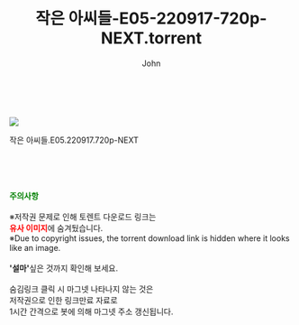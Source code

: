 ﻿---
layout: post
title:  "    작은 아씨들-E05-220917-720p-NEXT.torrent"
author: John
categories: [ 드라마 ]
tags: [  ]
image: https://torrentrj54.com/uploadfile/full/66b4f0276f4afdc2685cec4b3649168be5ea771d.jpg 
description: "    작은 아씨들-E05-220917-720p-NEXT torrent 정보 공유"
toc: true
toc_sticky: true
---

<br>
<p><img src="https://torrentrj54.com/uploadfile/full/66b4f0276f4afdc2685cec4b3649168be5ea771d.jpg"/></p>
 작은 아씨들.E05.220917.720p-NEXT  
    
<br><br><br>
<p data-ke-size="size16"><b><span style="color: green;">주의사항</span></b><br /><br />※저작권 문제로 인해 토렌트 다운로드 링크는<br /><b><span style="color: red;">유사 이미지</span></b>에 숨겨뒀습니다.<br />※Due to copyright issues, the torrent download link is hidden where it looks like an image.<br /><br /><b>'설마'</b>싶은 것까지 확인해 보세요.<br /><br />숨김링크 클릭 시 마그넷 나타나지 않는 것은<br />저작권으로 인한 링크만료 자료로<br />1시간 간격으로 봇에 의해 마그넷 주소 갱신됩니다.</p>
